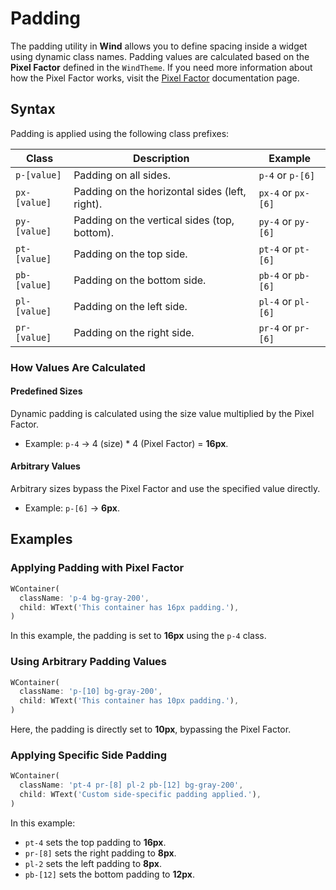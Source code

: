 # Padding

The padding utility in **Wind** allows you to define spacing inside a widget using dynamic class names. Padding values are calculated based on the **Pixel Factor** defined in the `WindTheme`. If you need more information about how the Pixel Factor works, visit the [Pixel Factor](/customization/pixel-factor) documentation page.

## Syntax

Padding is applied using the following class prefixes:

| **Class**    | **Description**                                | **Example**        |
|--------------|------------------------------------------------|--------------------|
| `p-[value]`  | Padding on all sides.                          | `p-4` or `p-[6]`   |
| `px-[value]` | Padding on the horizontal sides (left, right). | `px-4` or `px-[6]` |
| `py-[value]` | Padding on the vertical sides (top, bottom).   | `py-4` or `py-[6]` |
| `pt-[value]` | Padding on the top side.                       | `pt-4` or `pt-[6]` |
| `pb-[value]` | Padding on the bottom side.                    | `pb-4` or `pb-[6]` |
| `pl-[value]` | Padding on the left side.                      | `pl-4` or `pl-[6]` |
| `pr-[value]` | Padding on the right side.                     | `pr-4` or `pr-[6]` |

### How Values Are Calculated

#### Predefined Sizes

Dynamic padding is calculated using the size value multiplied by the Pixel Factor.
- Example: `p-4` → 4 (size) * 4 (Pixel Factor) = **16px**.
 
#### Arbitrary Values

Arbitrary sizes bypass the Pixel Factor and use the specified value directly.

- Example: `p-[6]` → **6px**.

## Examples

### Applying Padding with Pixel Factor

<x-preview path="spacing/padding" size="md" class="min-h-64"></x-preview>

```dart
WContainer(
  className: 'p-4 bg-gray-200',
  child: WText('This container has 16px padding.'),
)
```

In this example, the padding is set to **16px** using the `p-4` class.

### Using Arbitrary Padding Values

<x-preview path="spacing/padding_arbitrary" size="md" class="min-h-64"></x-preview>

```dart
WContainer(
  className: 'p-[10] bg-gray-200',
  child: WText('This container has 10px padding.'),
)
```

Here, the padding is directly set to **10px**, bypassing the Pixel Factor.

### Applying Specific Side Padding

<x-preview path="spacing/padding_specific" size="md" class="min-h-64"></x-preview>

```dart
WContainer(
  className: 'pt-4 pr-[8] pl-2 pb-[12] bg-gray-200',
  child: WText('Custom side-specific padding applied.'),
)
```

In this example:
- `pt-4` sets the top padding to **16px**.
- `pr-[8]` sets the right padding to **8px**.
- `pl-2` sets the left padding to **8px**.
- `pb-[12]` sets the bottom padding to **12px**.

